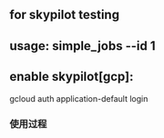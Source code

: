 ## for skypilot testing

## usage: simple_jobs --id 1

## enable skypilot[gcp]:
gcloud auth application-default login


### 使用过程